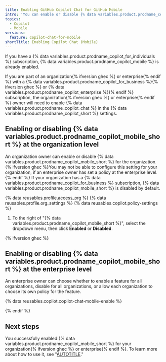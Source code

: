 ```yaml
---
title: Enabling GitHub Copilot Chat for GitHub Mobile
intro: 'You can enable or disable {% data variables.product.prodname_copilot_chat %} for your organization{% ifversion ghec %} or enterprise{% endif %}.'
topics:
  - Copilot
  - Mobile
versions:
  feature: copilot-chat-for-mobile
shortTitle: Enabling Copilot Chat (Mobile)
---
```


If you have a {% data variables.product.prodname_copilot_for_individuals %} subscription, {% data variables.product.prodname_copilot_mobile %} is already enabled.

If you are part of an organization{% ifversion ghec %} or enterprise{% endif %} with a {% data variables.product.prodname_copilot_for_business %}{% ifversion ghec %} or {% data variables.product.prodname_copilot_enterprise %}{% endif %} subscription, the organization{% ifversion ghec %} or enterprise{% endif %} owner will need to enable {% data variables.product.prodname_copilot_chat %} in the {% data variables.product.prodname_copilot_short %} settings.

## Enabling or disabling {% data variables.product.prodname_copilot_mobile_short %} at the organization level

An organization owner can enable or disable {% data variables.product.prodname_copilot_mobile_short %} for the organization. {% ifversion ghec %}You may not be able to configure this setting for your organization, if an enterprise owner has set a policy at the enterprise level.{% endif %} If your organization has a {% data variables.product.prodname_copilot_for_business %} subscription, {% data variables.product.prodname_copilot_mobile_short %} is disabled by default.

{% data reusables.profile.access_org %}
{% data reusables.profile.org_settings %}
{% data reusables.copilot.policy-settings %}
1. To the right of "{% data variables.product.prodname_copilot_mobile_short %}", select the dropdown menu, then click **Enabled** or **Disabled**.

{% ifversion ghec %}

## Enabling or disabling {% data variables.product.prodname_copilot_mobile_short %} at the enterprise level

An enterprise owner can choose whether to enable a feature for all organizations, disable for all organizations, or allow each organization to choose its own policy for the feature.

{% data reusables.copilot.copilot-chat-mobile-enable %}

{% endif %}

## Next steps

You successfully enabled {% data variables.product.prodname_copilot_mobile_short %} for your organization{% ifversion ghec %} or enterprise{% endif %}. To learn more about how to use it, see "[AUTOTITLE](/copilot/github-copilot-chat/using-github-copilot-chat-in-github-mobile)."
